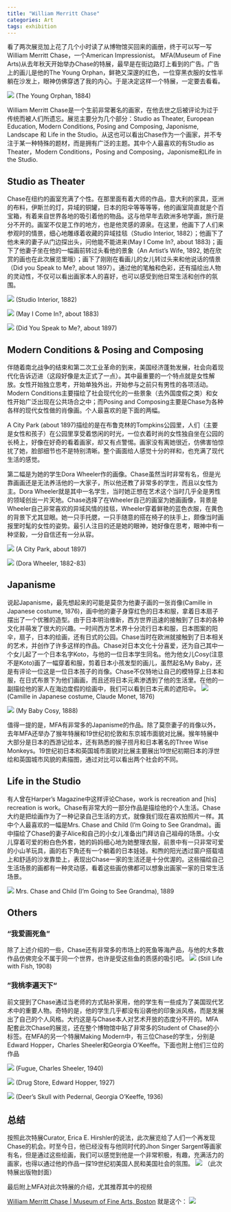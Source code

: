 ```yaml
---
title: "William Merritt Chase"
categories: Art
tags: exhibition
---
```


看了两次展览加上花了几个小时读了从博物馆买回来的画册，终于可以写一写William Merritt Chase，一个American Impressionist。
MFA(Museum of Fine Arts)从去年秋天开始举办Chase的特展，最早是在街边路灯上看到的广告。广告上的画儿是他的The Young Orphan，鲜艳又深邃的红色，一位穿黑衣服的女性半躺在沙发上，眼神仿佛穿透了我的内心。于是决定这样一个特展，一定要去看看。

![](img/chase/UNADJUSTEDNONRAW_thumb_2dcf.jpg)
(The Young Orphan, 1884)

William Merritt Chase是一个生前非常著名的画家，在他去世之后被评论为过于传统而被人们所遗忘。展览主要分为几个部分：Studio as Theater,  European Education, Modern Conditions, Posing and Composing, Japonisme, Landscape 和 Life in the Studio。从这也可以看出Chase作为一个画家，并不专注于某一种特殊的题材，而是拥有广泛的主题。其中个人最喜欢的有Studio as Theater，Modern Conditions，Posing and Composing，Japonisme和Life in the Studio.

## Studio as Theater

Chase在纽约的画室充满了个性。在那里面有着大师的作品，意大利的家具，亚洲的布料，伊斯兰的灯，异域的铜罐，日本的阳伞等等等等，他的画室简直就是个百宝箱，有着来自世界各地的吸引着他的物品。这与他早年去欧洲多地学画，旅行是分不开的。画室不仅是工作的地方，也是他灵感的源泉。在这里，他画下了人们来参观时的情景，细心地雕琢着收藏的异域挂毯（Studio Interior, 1882）；他画下了他未来的妻子从门边探出头，问他能不能进来(May I Come In?, about 1883)；画下了他妻子坐在他的一幅画前转过头看他的景象（An Artist’s Wife, 1892,  她在欣赏的画也在此次展览里哦）；画下了刚刚在看画儿的女儿转过头来和他说话的情景（Did you Speak to Me?, about 1897）。通过他的笔触和色彩，还有描绘出人物的灵动性，不仅可以看出画家本人的喜好，也可以感受到他日常生活和创作的氛围。

![](img/chase/UNADJUSTEDNONRAW_thumb_2dd5.jpg)
(Studio Interior, 1882)

![](img/chase/may-i-come-in.jpg)
(May I Come In?, about 1883)

![](img/chase/tumblr_o12et7fLl61rrnekqo1_1280.jpg)
(Did You Speak to Me?, about 1897)

## Modern Conditions & Posing and Composing

伴随着南北战争的结束和第二次工业革命的到来，美国经济蓬勃发展，社会向着现代化告诉迈进（这段好像是太正式了一点）。其中最重要的一个特点就是女性解放。女性开始独立思考，开始单独外出，开始参与之前只有男性的各项活动。Modern Conditions主要描绘了社会现代化的一些景象（去外国度假之类）和女性开始广泛出现在公共场合之中；而Posing and Composing主要是Chase为各种各样的现代女性做的肖像画。个人最喜欢的是下面的两幅。

A City Park (about 1897)描绘的是在布鲁克林的Tompkins公园里，人们（主要是女性和孩子）在公园里享受着悠闲的时光，一位衣着时尚的女性独自坐在公园的长椅上，好像在好奇的看着画家，却又有点警惕。画家没有离她很近，仿佛害怕惊扰了她，脸部细节也不是特别清晰。整个画面给人感觉十分的祥和，也充满了现代生活的感觉。

第二幅是为她的学生Dora Wheeler作的画像。Chase虽然当时非常有名，但是光靠画画还是无法养活他的一大家子，所以他还教了非常多的学生，而且以女性为主。Dora Wheeler就是其中一名学生，当时她正想在艺术这个当时几乎全是男性的领域创出一片天地。Chase选择了在Wheeler自己的画室为她画画像，背景是Wheeler自己非常喜欢的异域风情的挂毯，Wheeler穿着鲜艳的蓝色衣服，在黄色的背景下尤其显眼。她一只手托腮，一只手随意的搭在椅子的扶手上，颇像当时画报里时髦的女性的姿势。最引人注目的还是她的眼神，她好像在思考，眼神中有一种坚毅，一分自信还有一分从容。

![](img/chase/187441_4137471.jpg)
(A City Park, about 1897)

![](img/chase/1921.1239_w.jpg)
(Dora Wheeler, 1882-83)

## Japanisme

说起Japanisme，最先想起来的可能是莫奈为他妻子画的一张肖像(Camille in Japanese costume, 1876)，画中他的妻子身穿红色的日本和服，拿着日本扇子摆出了一个优雅的造型。由于日本明治维新，西方世界迅速的接触到了日本的各种文化并萌发了很大的兴趣。一时间西方艺术界十分流行日本和服，日本图案的阳伞，扇子，日本的绘画，还有日式的公园。Chase当时在欧洲就接触到了日本相关的艺术，并创作了许多这样的作品。Chase对日本文化十分喜爱，还为自己其中一个女儿起了一个日本名字Koto，与他的一位日本学生同名。他为他女儿Cosy(注意不是Koto)画了一幅穿着和服，剪着日本小孩发型的画儿，虽然起名My Baby，还是有评论一位这是一位日本孩子的肖像。Chase不仅特地让自己的模特穿上日本和服，在日式布景下为他们画画，而且还将日本元素渗透到了他的生活里。在他的一副描绘他的家人在海边度假的绘画中，我们可以看到日本元素的遮阳伞。
![](img/chase/440px-Claude_Monet-Madame_Monet_en_costume_japonais.jpg)
(Camille in Japanese costume, Claude Monet, 1876)

![](img/chase/UNADJUSTEDNONRAW_thumb_2ddc.jpg)
(My Baby Cosy, 1888)

值得一提的是，MFA有非常多的Japanisme的作品。除了莫奈妻子的肖像以外，去年MFA还举办了猴年特展和19世纪初伦敦和东京城市面貌对比展。猴年特展中大部分是日本的西游记绘本，还有熟悉的猴子捞月和日本著名的Three Wise Monkeys。19世纪初日本和英国城市面貌对比展主要展出19世纪初期日本的浮世绘和英国城市风貌的素描图，通过对比可以看出两个社会的不同。

## Life in the Studio
有人曾在Harper’s Magazine中这样评论Chase，work is recreation and [his] recreation is work。Chase有非常大的一部分作品是描绘他的个人生活。Chase大约是把绘画作为了一种记录自己生活的方式，就像我们现在喜欢拍照片一样。其中个人最喜欢的一幅是Mrs. Chase and Child (I’m Going to See Grandma)。画中描绘了Chase的妻子Alice和自己的小女儿准备出门拜访自己祖母的场景。小女儿穿着可爱的粉白色外套，她的妈妈细心地为她整理衣服，前景中有一只非常可爱的小山羊玩具，画的右下角还有一个躺着的日本娃娃。和煦的阳光透过窗户搭载墙上和舒适的沙发靠垫上，表现出Chase一家的生活还是十分优渥的。这些描绘自己生活场景的画都有一种灵动感，看着这些画仿佛都可以想象出画家一家的日常生活场景。

![](img/chase/UNADJUSTEDNONRAW_thumb_2de3.jpg)
Mrs. Chase and Child (I’m Going to See Grandma), 1889

## Others

### “我爱画死鱼”
除了上述介绍的一些，Chase还有非常多的市场上的死鱼等海产品，与他的大多数作品仿佛完全不属于同一个世界，也许是受这些鱼的质感的吸引吧。
![](img/chase/still-life-with-fish.jpg!Large.jpg)
(Still Life with Fish, 1908)

### ”我桃李遍天下“
前文提到了Chase通过当老师的方式贴补家用，他的学生有一些成为了美国现代艺术中的重要人物。奇特的是，他的学生几乎都没有沿袭他的印象派风格，而是发展出了自己的个人风格。大约这是与Chase本人对艺术开放的态度分不开的。MFA配套此次Chase的展览，还在整个博物馆中贴了非常多的Student of Chase的小标签。在MFA的另一个特展Making Modern中，有三位Chase的学生，分别是Edward Hopper，Charles Sheeler和Georgia O'Keeffe。下面也附上他们三位的作品

![](img/chase/SC216064.jpg)
(Fugue, Charles Sheeler, 1940)

![](img/chase/UNADJUSTEDNONRAW_thumb_2de8.jpg)
(Drug Store, Edward Hopper, 1927)

![](img/chase/UNADJUSTEDNONRAW_thumb_2df6.jpg)
(Deer’s Skull with Pedernal, Georgia O’Keeffe, 1936)

## 总结
按照此次特展Curator, Erica E. Hirshler的说法，此次展览给了人们一个再发现Chase的机会。时至今日，他已经没有与他同时代的Jhon Singer Sargent等画家有名，但是通过这些绘画，我们可以感觉到他是一个非常积极，有趣，充满活力的画家，也得以通过他的作品一探19世纪初美国人民和美国社会的氛围。
![](img/chase/Chase%20Cover.jpg)
（此次特展出版物封面）

最后附上MFA对此次特展的介绍，尤其推荐其中的视频

[William Merritt Chase | Museum of Fine Arts, Boston](http://www.mfa.org/exhibitions/william-merritt-chase)
就是这个：
![](img/chase/97917E11-9842-4F40-AC32-4E046E2CFF36.png)

